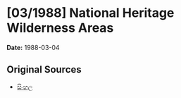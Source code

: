 # [03/1988] National Heritage Wilderness Areas

**Date:** 1988-03-04

## Original Sources

- [සිංහල](https://documents.gov.lk/view/acts/1988/3/03-1988_S.pdf)
